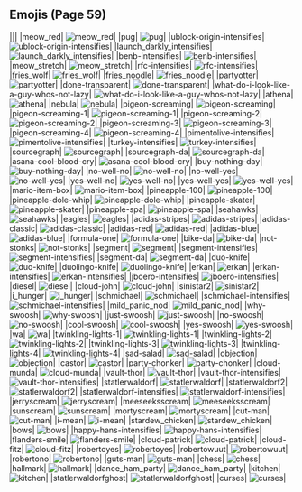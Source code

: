 
## Emojis (Page 59)
|||
|meow_red| ![meow_red](/output/meow_red)|
|pug| ![pug](/output/pug.png)|
|ublock-origin-intensifies| ![ublock-origin-intensifies](/output/ublock-origin-intensifies.gif)|
|launch_darkly_intensifies| ![launch_darkly_intensifies](/output/launch_darkly_intensifies.gif)|
|benb-intensifies| ![benb-intensifies](/output/benb-intensifies.gif)|
|meow_stretch| ![meow_stretch](/output/meow_stretch.gif)|
|rfc-intensifies| ![rfc-intensifies](/output/rfc-intensifies.gif)|
|fries_wolf| ![fries_wolf](/output/fries_wolf.png)|
|fries_noodle| ![fries_noodle](/output/fries_noodle.png)|
|partyotter| ![partyotter](/output/partyotter.gif)|
|done-transparent| ![done-transparent](/output/done-transparent.png)|
|what-do-i-look-like-a-guy-whos-not-lazy| ![what-do-i-look-like-a-guy-whos-not-lazy](/output/what-do-i-look-like-a-guy-whos-not-lazy.png)|
|athena| ![athena](/output/athena.png)|
|nebula| ![nebula](/output/nebula.jpg)|
|pigeon-screaming| ![pigeon-screaming](/output/pigeon-screaming.gif)|
|pigeon-screaming-1| ![pigeon-screaming-1](/output/pigeon-screaming-1.gif)|
|pigeon-screaming-2| ![pigeon-screaming-2](/output/pigeon-screaming-2.gif)|
|pigeon-screaming-3| ![pigeon-screaming-3](/output/pigeon-screaming-3.gif)|
|pigeon-screaming-4| ![pigeon-screaming-4](/output/pigeon-screaming-4.gif)|
|pimentolive-intensifies| ![pimentolive-intensifies](/output/pimentolive-intensifies.gif)|
|turkey-intensifies| ![turkey-intensifies](/output/turkey-intensifies.gif)|
|sourcegraph| ![sourcegraph](/output/sourcegraph.png)|
|sourcegraph-da| ![sourcegraph-da](/output/sourcegraph-da.png)|
|asana-cool-blood-cry| ![asana-cool-blood-cry](/output/asana-cool-blood-cry.png)|
|buy-nothing-day| ![buy-nothing-day](/output/buy-nothing-day.png)|
|no-well-no| ![no-well-no](/output/no-well-no.png)|
|no-well-yes| ![no-well-yes](/output/no-well-yes.png)|
|yes-well-no| ![yes-well-no](/output/yes-well-no.png)|
|yes-well-yes| ![yes-well-yes](/output/yes-well-yes.png)|
|mario-item-box| ![mario-item-box](/output/mario-item-box.png)|
|pineapple-100| ![pineapple-100](/output/pineapple-100.png)|
|pineapple-dole-whip| ![pineapple-dole-whip](/output/pineapple-dole-whip.png)|
|pineapple-skater| ![pineapple-skater](/output/pineapple-skater.png)|
|pineapple-spa| ![pineapple-spa](/output/pineapple-spa.png)|
|seahawks| ![seahawks](/output/seahawks.png)|
|eagles| ![eagles](/output/eagles.jpg)|
|adidas-stripes| ![adidas-stripes](/output/adidas-stripes.png)|
|adidas-classic| ![adidas-classic](/output/adidas-classic.jpg)|
|adidas-red| ![adidas-red](/output/adidas-red.png)|
|adidas-blue| ![adidas-blue](/output/adidas-blue.png)|
|formula-one| ![formula-one](/output/formula-one.png)|
|bike-da| ![bike-da](/output/bike-da.png)|
|not-stonks| ![not-stonks](/output/not-stonks.png)|
|segment| ![segment](/output/segment.png)|
|segment-intensifies| ![segment-intensifies](/output/segment-intensifies.gif)|
|segment-da| ![segment-da](/output/segment-da.png)|
|duo-knife| ![duo-knife](/output/duo-knife.png)|
|duolingo-knife| ![duolingo-knife](/output/duolingo-knife)|
|erkan| ![erkan](/output/erkan.png)|
|erkan-intensifies| ![erkan-intensifies](/output/erkan-intensifies.gif)|
|jboero-intensifies| ![jboero-intensifies](/output/jboero-intensifies.gif)|
|diesel| ![diesel](/output/diesel.png)|
|cloud-john| ![cloud-john](/output/cloud-john.jpg)|
|sinistar2| ![sinistar2](/output/sinistar2.gif)|
|i_hunger| ![i_hunger](/output/i_hunger)|
|schmichael| ![schmichael](/output/schmichael.png)|
|schmichael-intensifies| ![schmichael-intensifies](/output/schmichael-intensifies.gif)|
|mild_panic_nod| ![mild_panic_nod](/output/mild_panic_nod.gif)|
|why-swoosh| ![why-swoosh](/output/why-swoosh.png)|
|just-swoosh| ![just-swoosh](/output/just-swoosh.png)|
|no-swoosh| ![no-swoosh](/output/no-swoosh.png)|
|cool-swoosh| ![cool-swoosh](/output/cool-swoosh.png)|
|yes-swoosh| ![yes-swoosh](/output/yes-swoosh.png)|
|wa| ![wa](/output/wa.jpg)|
|twinkling-lights-1| ![twinkling-lights-1](/output/twinkling-lights-1.gif)|
|twinkling-lights-2| ![twinkling-lights-2](/output/twinkling-lights-2.gif)|
|twinkling-lights-3| ![twinkling-lights-3](/output/twinkling-lights-3.gif)|
|twinkling-lights-4| ![twinkling-lights-4](/output/twinkling-lights-4.gif)|
|sad-salad| ![sad-salad](/output/sad-salad.png)|
|objection| ![objection](/output/objection.png)|
|castor| ![castor](/output/castor.png)|
|party-chonker| ![party-chonker](/output/party-chonker.gif)|
|cloud-munda| ![cloud-munda](/output/cloud-munda.jpg)|
|vault-thor| ![vault-thor](/output/vault-thor.png)|
|vault-thor-intensifies| ![vault-thor-intensifies](/output/vault-thor-intensifies.gif)|
|statlerwaldorf| ![statlerwaldorf](/output/statlerwaldorf.png)|
|statlerwaldorf2| ![statlerwaldorf2](/output/statlerwaldorf2.png)|
|statlerwaldorf-intensifies| ![statlerwaldorf-intensifies](/output/statlerwaldorf-intensifies.gif)|
|jerryscream| ![jerryscream](/output/jerryscream.png)|
|meeseeksscream| ![meeseeksscream](/output/meeseeksscream.png)|
|sunscream| ![sunscream](/output/sunscream.png)|
|mortyscream| ![mortyscream](/output/mortyscream.png)|
|cut-man| ![cut-man](/output/cut-man.png)|
|i-mean| ![i-mean](/output/i-mean.png)|
|stardew_chicken| ![stardew_chicken](/output/stardew_chicken.png)|
|bows| ![bows](/output/bows.png)|
|happy-hans-intensifies| ![happy-hans-intensifies](/output/happy-hans-intensifies.gif)|
|flanders-smile| ![flanders-smile](/output/flanders-smile.gif)|
|cloud-patrick| ![cloud-patrick](/output/cloud-patrick.png)|
|cloud-fitz| ![cloud-fitz](/output/cloud-fitz.png)|
|robertoyes| ![robertoyes](/output/robertoyes.png)|
|robertowuut| ![robertowuut](/output/robertowuut.png)|
|robertono| ![robertono](/output/robertono.png)|
|guts-man| ![guts-man](/output/guts-man.png)|
|chess| ![chess](/output/chess.png)|
|hallmark| ![hallmark](/output/hallmark.png)|
|dance_ham_party| ![dance_ham_party](/output/dance_ham_party.gif)|
|kitchen| ![kitchen](/output/kitchen.png)|
|statlerwaldorfghost| ![statlerwaldorfghost](/output/statlerwaldorfghost.gif)|
|curses| ![curses](/output/curses.png)|